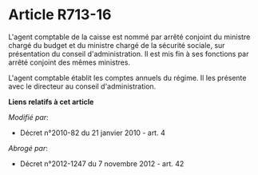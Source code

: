 # Article R713-16

L'agent comptable de la caisse est nommé par arrêté conjoint du ministre chargé du budget et du ministre chargé de la
sécurité sociale, sur présentation du conseil d'administration. Il est mis fin à ses fonctions par arrêté conjoint des mêmes
ministres.

L'agent comptable établit les comptes annuels du régime. Il les présente avec le directeur au conseil d'administration.

**Liens relatifs à cet article**

_Modifié par_:

  - Décret n°2010-82 du 21 janvier 2010 - art. 4

_Abrogé par_:

  - Décret n°2012-1247 du 7 novembre 2012 - art. 42
